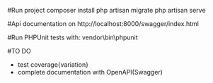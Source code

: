 #Run project
composer install
php artisan migrate
php artisan serve

#Api documentation on 
http://localhost:8000/swagger/index.html

#Run PHPUnit tests with:
vendor\bin\phpunit 

#TO DO
* test coverage{variation}
* complete documentation with OpenAPI(Swagger)